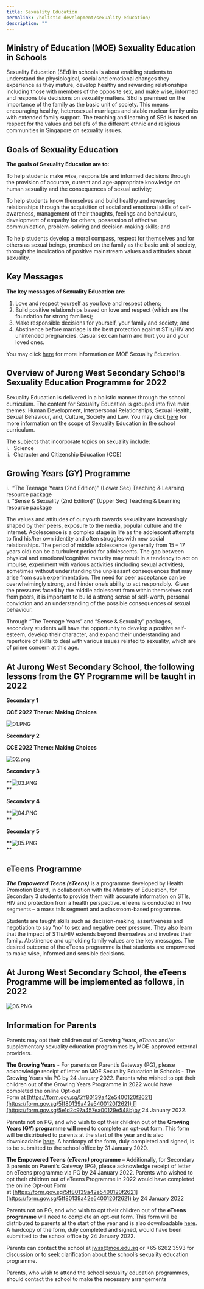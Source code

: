 ```yaml
---
title: Sexuality Education
permalink: /holistic-development/sexuality-education/
description: ""
---
```

Ministry of Education (MOE) Sexuality Education in Schools
----------------------------------------------------------

Sexuality Education (SEd) in schools is about enabling students to understand the physiological, social and emotional changes they experience as they mature, develop healthy and rewarding relationships including those with members of the opposite sex, and make wise, informed and responsible decisions on sexuality matters. SEd is premised on the importance of the family as the basic unit of society. This means encouraging healthy, heterosexual marriages and stable nuclear family units with extended family support. The teaching and learning of SEd is based on respect for the values and beliefs of the different ethnic and religious communities in Singapore on sexuality issues.

Goals of Sexuality Education
----------------------------

**The goals of Sexuality Education are to:**

To help students make wise, responsible and informed decisions through the provision of accurate, current and age-appropriate knowledge on human sexuality and the consequences of sexual activity;

To help students know themselves and build healthy and rewarding relationships through the acquisition of social and emotional skills of self-awareness, management of their thoughts, feelings and behaviours, development of empathy for others, possession of effective communication, problem-solving and decision-making skills; and

To help students develop a moral compass, respect for themselves and for others as sexual beings, premised on the family as the basic unit of society, through the inculcation of positive mainstream values and attitudes about sexuality.

  

Key Messages
------------

  
**The key messages of Sexuality Education are:**  
  

1.  Love and respect yourself as you love and respect others;
2.  Build positive relationships based on love and respect (which are the foundation for strong families);
3.  Make responsible decisions for yourself, your family and society; and
4.  Abstinence before marriage is the best protection against STIs/HIV and unintended pregnancies. Casual sex can harm and hurt you and your loved ones.

  
You may click [here](https://www.moe.gov.sg/education/programmes/social-and-emotional-learning/sexuality-education) for more information on MOE Sexuality Education.  

Overview of Jurong West Secondary School’s Sexuality Education Programme for 2022
---------------------------------------------------------------------------------

  
Sexuality Education is delivered in a holistic manner through the school curriculum. The content for Sexuality Education is grouped into five main themes: Human Development, Interpersonal Relationships, Sexual Health, Sexual Behaviour, and, Culture, Society and Law. You may click [here](https://www.moe.gov.sg/education/programmes/social-and-emotional-learning/sexuality-education/scope-and-teaching-approach-of-sexuality-education-in-schools) for more information on the scope of Sexuality Education in the school curriculum.  

The subjects that incorporate topics on sexuality include:  
i.   Science  
ii.  Character and Citizenship Education (CCE)  

Growing Years (GY) Programme
----------------------------

  

i.  “The Teenage Years (2nd Edition)” (Lower Sec) Teaching & Learning resource package  
ii. “Sense & Sexuality (2nd Edition)” (Upper Sec) Teaching & Learning resource package

  

The values and attitudes of our youth towards sexuality are increasingly shaped by their peers, exposure to the media, popular culture and the internet. Adolescence is a complex stage in life as the adolescent attempts to find his/her own identity and often struggles with new social relationships. The period of middle adolescence (generally from 15 – 17 years old) can be a turbulent period for adolescents. The gap between physical and emotional/cognitive maturity may result in a tendency to act on impulse, experiment with various activities (including sexual activities), sometimes without understanding the unpleasant consequences that may arise from such experimentation. The need for peer acceptance can be overwhelmingly strong, and hinder one’s ability to act responsibly.  Given the pressures faced by the middle adolescent from within themselves and from peers, it is important to build a strong sense of self-worth, personal conviction and an understanding of the possible consequences of sexual behaviour.

  

Through “The Teenage Years” and “Sense & Sexuality” packages, secondary students will have the opportunity to develop a positive self-esteem, develop their character, and expand their understanding and repertoire of skills to deal with various issues related to sexuality, which are of prime concern at this age.  

At Jurong West Secondary School, the following lessons from the GY Programme will be taught in 2022
---------------------------------------------------------------------------------------------------

  

**Secondary 1**

**CCE 2022 Theme: Making Choices**  

![01.PNG](https://jurongwestsec.moe.edu.sg/qql/slot/u198/Character%20Development/Sexuality%20Education/2022/01.PNG)

**Secondary 2**

**CCE 2022 Theme: Making Choices**  

![02.png](https://jurongwestsec.moe.edu.sg/qql/slot/u198/Character%20Development/Sexuality%20Education/2022/02.png)

**Secondary 3**

**![03.PNG](https://jurongwestsec.moe.edu.sg/qql/slot/u198/Character%20Development/Sexuality%20Education/2022/03.PNG)  
**

**Secondary 4**

**![04.PNG](https://jurongwestsec.moe.edu.sg/qql/slot/u198/Character%20Development/Sexuality%20Education/2022/04.PNG)  
**

**Secondary 5**

**![05.PNG](https://jurongwestsec.moe.edu.sg/qql/slot/u198/Character%20Development/Sexuality%20Education/2022/05.PNG)  
**

  

eTeens Programme
----------------

  
**_The Empowered Teens (_**_**eTeens)**_ is a programme developed by Health Promotion Board, in collaboration with the Ministry of Education, for Secondary 3 students to provide them with accurate information on STIs, HIV and protection from a health perspective. eTeens is conducted in two segments – a mass talk segment and a classroom-based programme.

  
Students are taught skills such as decision-making, assertiveness and negotiation to say “no” to sex and negative peer pressure. They also learn that the impact of STIs/HIV extends beyond themselves and involves their family. Abstinence and upholding family values are the key messages. The desired outcome of the eTeens programme is that students are empowered to make wise, informed and sensible decisions.  
  

At Jurong West Secondary School, the eTeens Programme will be implemented as follows, in 2022
---------------------------------------------------------------------------------------------

![06.PNG](https://jurongwestsec.moe.edu.sg/qql/slot/u198/Character%20Development/Sexuality%20Education/2022/06.PNG)

  

  

Information for Parents
-----------------------

Parents may opt their children out of Growing Years, _eTeens_ and/or supplementary sexuality education programmes by MOE-approved external providers.

**The Growing Years** - For parents on Parent’s Gateway (PG), please acknowledge receipt of letter on MOE Sexuality Education in Schools - The Growing Years via PG by 24 January 2022. Parents who wished to opt their children out of the Growing Years Programme in 2022 would have completed the online Opt-out Form at [https://form.gov.sg/5ff80139a42e5400120f2621](https://form.gov.sg/5ff80139a42e5400120f2621) [](https://form.gov.sg/5e1d2c97a457ea00129e548b)by 24 January 2022.

Parents not on PG, and who wish to opt their children out of the **Growing Years (GY) programme will** need to complete an opt-out form. This form will be distributed to parents at the start of the year and is also downloadable [here](https://jurongwestsec.moe.edu.sg/qql/slot/u198/Character%20Development/Sexuality%20Education/2022/ParentOptoutonly2022_GrowingYears_forwebsite.docx). A hardcopy of the form, duly completed and signed, is to be submitted to the school office by 31 January 2020.

**The Empowered Teens (_eTeens)_ programme** – Additionally, for Secondary 3 parents on Parent’s Gateway (PG), please acknowledge receipt of letter on eTeens programme via PG by 24 January 2022. Parents who wished to opt their children out of eTeens Programme in 2022 would have completed the online Opt-out Form at [https://form.gov.sg/5ff80139a42e5400120f2621](https://form.gov.sg/5ff80139a42e5400120f2621) by 24 January 2022

Parents not on PG, and who wish to opt their children out of the **eTeens programme** will need to complete an opt-out form. This form will be distributed to parents at the start of the year and is also downloadable [here](https://jurongwestsec.moe.edu.sg/qql/slot/u198/Character%20Development/Sexuality%20Education/2022/eTeens%20Optoutform%20only_2022forwebsite.docx). A hardcopy of the form, duly completed and signed, would have been submitted to the school office by 24 January 2022.

Parents can contact the school at [jwss@moe.edu.sg](mailto:jwss@moe.edu.sg) or +65 6262 3593 for discussion or to seek clarification about the school’s sexuality education programme.

Parents, who wish to attend the school sexuality education programmes, should contact the school to make the necessary arrangements